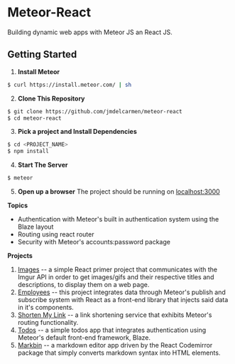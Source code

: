 # Meteor-React
Building dynamic web apps with Meteor JS an React JS.

## Getting Started
1. **Install Meteor**
```sh
$ curl https://install.meteor.com/ | sh
```
2. **Clone This Repository**
```sh
$ git clone https://github.com/jmdelcarmen/meteor-react
$ cd meteor-react
```
3. **Pick a project and Install Dependencies**
```sh
$ cd <PROJECT_NAME>
$ npm install
```
4. **Start The Server**
```sh
$ meteor
```
5. **Open up a browser**
The project should be running on [localhost:3000](http://localhost:3000)

**Topics**
* Authentication with Meteor's built in authentication system using the Blaze layout
* Routing using react router
* Security with Meteor's accounts:password package

**Projects**
1. [Images](https://github.com/jmdelcarmen/meteor-react/tree/master/images)
  -- a simple React primer project that communicates with the Imgur API in order to get images/gifs and their respective titles and descriptions, to display them on a web page.
2. [Employees](https://github.com/jmdelcarmen/meteor-react/tree/master/employees)
  -- this project integrates data through Meteor's publish and subscribe system with React as a front-end library that injects said data in it's components.
3. [Shorten My Link](https://github.com/jmdelcarmen/meteor-react/tree/master/shorten_my_link)
  -- a link shortening service that exhibits Meteor's routing functionality.
4. [Todos](https://github.com/jmdelcarmen/meteor-react/tree/master/todos)
  -- a simple todos app that integrates authentication using Meteor's default front-end framework, Blaze.
5. [Markbin](https://github.com/jmdelcarmen/meteor-react/tree/master/markbin)
  -- a markdown editor app driven by the React Codemirror package that simply converts markdown syntax into HTML elements.
